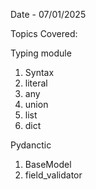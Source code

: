 Date - 07/01/2025

Topics Covered:

Typing module

1. Syntax
2. literal
3. any
4. union
5. list
6. dict

Pydanctic

1. BaseModel
2. field_validator
